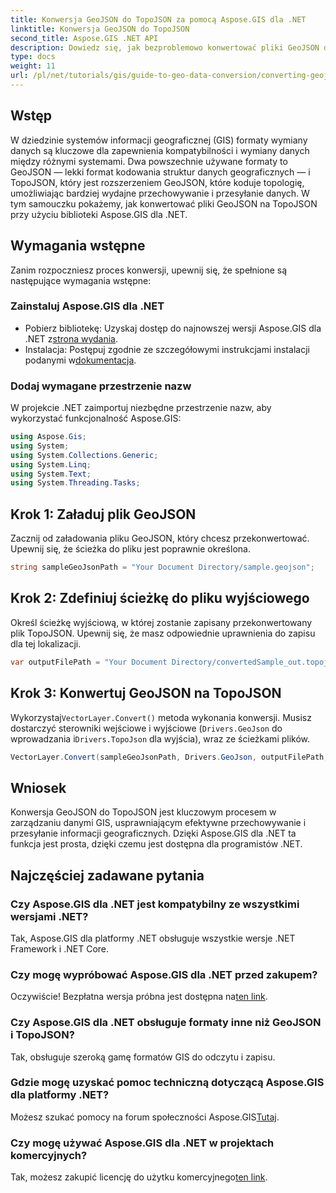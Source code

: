 ```yaml
---
title: Konwersja GeoJSON do TopoJSON za pomocą Aspose.GIS dla .NET
linktitle: Konwersja GeoJSON do TopoJSON
second_title: Aspose.GIS .NET API
description: Dowiedz się, jak bezproblemowo konwertować pliki GeoJSON do formatu TopoJSON przy użyciu potężnej biblioteki Aspose.GIS dla .NET. Ten samouczek krok po kroku obejmuje wszystko, od instalacji po wykonanie.
type: docs
weight: 11
url: /pl/net/tutorials/gis/guide-to-geo-data-conversion/converting-geojson-to-topojson/
---
```

## Wstęp

W dziedzinie systemów informacji geograficznej (GIS) formaty wymiany danych są kluczowe dla zapewnienia kompatybilności i wymiany danych między różnymi systemami. Dwa powszechnie używane formaty to GeoJSON — lekki format kodowania struktur danych geograficznych — i TopoJSON, który jest rozszerzeniem GeoJSON, które koduje topologię, umożliwiając bardziej wydajne przechowywanie i przesyłanie danych. W tym samouczku pokażemy, jak konwertować pliki GeoJSON na TopoJSON przy użyciu biblioteki Aspose.GIS dla .NET.

## Wymagania wstępne

Zanim rozpoczniesz proces konwersji, upewnij się, że spełnione są następujące wymagania wstępne:

### Zainstaluj Aspose.GIS dla .NET

-  Pobierz bibliotekę: Uzyskaj dostęp do najnowszej wersji Aspose.GIS dla .NET z[strona wydania](https://releases.aspose.com/gis/net/).
- Instalacja: Postępuj zgodnie ze szczegółowymi instrukcjami instalacji podanymi w[dokumentacja](https://reference.aspose.com/gis/net/).

### Dodaj wymagane przestrzenie nazw

W projekcie .NET zaimportuj niezbędne przestrzenie nazw, aby wykorzystać funkcjonalność Aspose.GIS:

```csharp
using Aspose.Gis;
using System;
using System.Collections.Generic;
using System.Linq;
using System.Text;
using System.Threading.Tasks;
```

## Krok 1: Załaduj plik GeoJSON

Zacznij od załadowania pliku GeoJSON, który chcesz przekonwertować. Upewnij się, że ścieżka do pliku jest poprawnie określona.

```csharp
string sampleGeoJsonPath = "Your Document Directory/sample.geojson";
```

## Krok 2: Zdefiniuj ścieżkę do pliku wyjściowego

Określ ścieżkę wyjściową, w której zostanie zapisany przekonwertowany plik TopoJSON. Upewnij się, że masz odpowiednie uprawnienia do zapisu dla tej lokalizacji.

```csharp
var outputFilePath = "Your Document Directory/convertedSample_out.topojson";
```

## Krok 3: Konwertuj GeoJSON na TopoJSON

 Wykorzystaj`VectorLayer.Convert()` metoda wykonania konwersji. Musisz dostarczyć sterowniki wejściowe i wyjściowe (`Drivers.GeoJson` do wprowadzania i`Drivers.TopoJson` dla wyjścia), wraz ze ścieżkami plików.

```csharp
VectorLayer.Convert(sampleGeoJsonPath, Drivers.GeoJson, outputFilePath, Drivers.TopoJson);
```

## Wniosek

Konwersja GeoJSON do TopoJSON jest kluczowym procesem w zarządzaniu danymi GIS, usprawniającym efektywne przechowywanie i przesyłanie informacji geograficznych. Dzięki Aspose.GIS dla .NET ta funkcja jest prosta, dzięki czemu jest dostępna dla programistów .NET.

## Najczęściej zadawane pytania

### Czy Aspose.GIS dla .NET jest kompatybilny ze wszystkimi wersjami .NET?

Tak, Aspose.GIS dla platformy .NET obsługuje wszystkie wersje .NET Framework i .NET Core.

### Czy mogę wypróbować Aspose.GIS dla .NET przed zakupem?

 Oczywiście! Bezpłatna wersja próbna jest dostępna na[ten link](https://releases.aspose.com/).

### Czy Aspose.GIS dla .NET obsługuje formaty inne niż GeoJSON i TopoJSON?

Tak, obsługuje szeroką gamę formatów GIS do odczytu i zapisu.

### Gdzie mogę uzyskać pomoc techniczną dotyczącą Aspose.GIS dla platformy .NET?

 Możesz szukać pomocy na forum społeczności Aspose.GIS[Tutaj](https://forum.aspose.com/c/gis/33).

### Czy mogę używać Aspose.GIS dla .NET w projektach komercyjnych?

 Tak, możesz zakupić licencję do użytku komercyjnego[ten link](https://purchase.conholdate.com/buy).